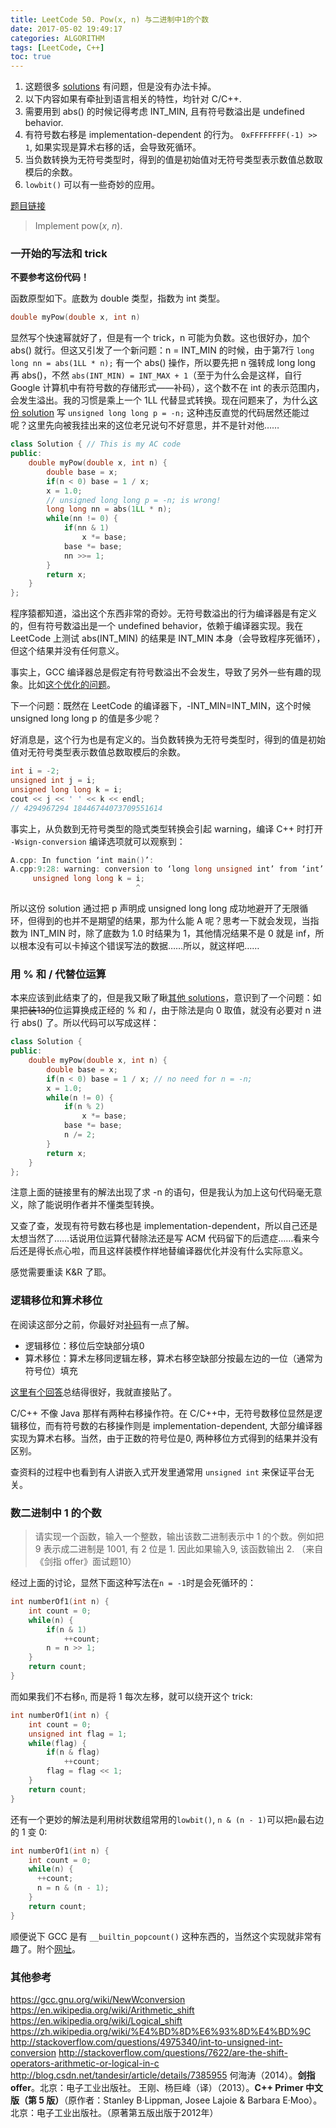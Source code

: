 ```yaml
---
title: LeetCode 50. Pow(x, n) 与二进制中1的个数
date: 2017-05-02 19:49:17
categories: ALGORITHM
tags: [LeetCode, C++]
toc: true
---
```


1. 这题很多 [solutions](https://leetcode.com/problems/powx-n/#/solutions) 有问题，但是没有办法卡掉。
2. 以下内容如果有牵扯到语言相关的特性，均针对 C/C++.
3. 需要用到 abs() 的时候记得考虑 INT_MIN, 且有符号数溢出是 undefined behavior.
4. 有符号数右移是 implementation-dependent 的行为。
   `0xFFFFFFFF(-1) >> 1`, 如果实现是算术右移的话，会导致死循环。
5. 当负数转换为无符号类型时，得到的值是初始值对无符号类型表示数值总数取模后的余数。
6. `lowbit()` 可以有一些奇妙的应用。

[题目链接](https://leetcode.com/problems/powx-n/#/description)

> Implement pow(*x*, *n*).

<!--more-->
### 一开始的写法和 trick 

**不要参考这份代码！**

函数原型如下。底数为 double 类型，指数为 int 类型。
```c++
double myPow(double x, int n)
```
显然写个快速幂就好了，但是有一个 trick，n 可能为负数。这也很好办，加个 abs() 就行。但这又引发了一个新问题：n = INT_MIN 的时候，由于第7行 `long long nn = abs(1LL * n);` 有一个 abs() 操作，所以要先把 n 强转成 long long 再 abs()，不然 `abs(INT_MIN) = INT_MAX + 1`（至于为什么会是这样，自行 Google 计算机中有符号数的存储形式——补码），这个数不在 int 的表示范围内，会发生溢出。我的习惯是乘上一个 1LL 代替显式转换。现在问题来了，为什么[这份 solution](https://discuss.leetcode.com/topic/17832/non-recursive-c-log-n-solution) 写 `unsigned long long p = -n;` 这种违反直觉的代码居然还能过呢？这里先向被我挂出来的这位老兄说句不好意思，并不是针对他……
```c++
class Solution { // This is my AC code
public:
    double myPow(double x, int n) {
        double base = x;
        if(n < 0) base = 1 / x;
        x = 1.0;
        // unsigned long long p = -n; is wrong!
        long long nn = abs(1LL * n); 
        while(nn != 0) {
            if(nn & 1)
                x *= base;
            base *= base;
            nn >>= 1;
        }
        return x;
    }
};
```
程序猿都知道，溢出这个东西非常的奇妙。无符号数溢出的行为编译器是有定义的，但有符号数溢出是一个 undefined behavior，依赖于编译器实现。我在 LeetCode 上测试 abs(INT_MIN) 的结果是 INT_MIN 本身（会导致程序死循环），但这个结果并没有任何意义。

事实上，GCC 编译器总是假定有符号数溢出不会发生，导致了另外一些有趣的现象。比如[这个优化的问题](http://stackoverflow.com/questions/22798709/g-strict-overflow-optimization-and-warnings)。

下一个问题：既然在 LeetCode 的编译器下，-INT_MIN=INT_MIN，这个时候 unsigned long long p 的值是多少呢？

好消息是，这个行为也是有定义的。当负数转换为无符号类型时，得到的值是初始值对无符号类型表示数值总数取模后的余数。

```c++
int i = -2;
unsigned int j = i;
unsigned long long k = i;
cout << j << ' ' << k << endl;
// 4294967294 18446744073709551614
```

事实上，从负数到无符号类型的隐式类型转换会引起 warning，编译 C++ 时打开 `-Wsign-conversion` 编译选项就可以观察到：

```c++
A.cpp: In function ‘int main()’:
A.cpp:9:28: warning: conversion to ‘long long unsigned int’ from ‘int’ may change the sign of the result [-Wsign-conversion]
     unsigned long long k = i;
                            ^
```

所以这份 solution 通过把 p 声明成 unsigned long long 成功地避开了无限循环，但得到的也并不是期望的结果，那为什么能 A 呢？思考一下就会发现，当指数为 INT_MIN 时，除了底数为 1.0 时结果为 1，其他情况结果不是 0 就是 inf，所以根本没有可以卡掉这个错误写法的数据……所以，就这样吧……

### 用 % 和 / 代替位运算
本来应该到此结束了的，但是我又瞅了瞅[其他 solutions](https://discuss.leetcode.com/topic/3636/my-answer-using-bit-operation-c-implementation)，意识到了一个问题：如果把~~装13的~~位运算换成正经的 % 和 /，由于除法是向 0 取值，就没有必要对 n 进行 abs() 了。所以代码可以写成这样：
```c++
class Solution {
public:
    double myPow(double x, int n) {
        double base = x;
        if(n < 0) base = 1 / x; // no need for n = -n;
        x = 1.0;
        while(n != 0) {
            if(n % 2)
                x *= base;
            base *= base;
            n /= 2;
        }
        return x;
    }
};
```
注意上面的链接里有的解法出现了求 -n 的语句，但是我认为加上这句代码毫无意义，除了能说明作者并不懂类型转换。

又查了查，发现有符号数右移也是 implementation-dependent，所以自己还是太想当然了……话说用位运算代替除法还是写 ACM 代码留下的后遗症……看来今后还是得长点心啦，而且这样装模作样地替编译器优化并没有什么实际意义。

感觉需要重读 K&R 了耶。

### 逻辑移位和算术移位
在阅读这部分之前，你最好对[补码](https://en.wikipedia.org/wiki/Two%27s_complement)有一点了解。

- 逻辑移位：移位后空缺部分填0
- 算术移位：算术左移同逻辑左移，算术右移空缺部分按最左边的一位（通常为符号位）填充

[这里有个回答](https://stackoverflow.com/a/22734721)总结得很好，我就直接贴了。

C/C++ 不像 Java 那样有两种右移操作符。在 C/C++中，无符号数移位显然是逻辑移位，而有符号数的右移操作则是 implementation-dependent, 大部分编译器实现为算术右移。当然，由于正数的符号位是0, 两种移位方式得到的结果并没有区别。

查资料的过程中也看到有人讲嵌入式开发里通常用 `unsigned int` 来保证平台无关。

### 数二进制中 1 的个数

> 请实现一个函数，输入一个整数，输出该数二进制表示中 1 的个数。例如把 9 表示成二进制是 1001, 有 2 位是 1. 因此如果输入9, 该函数输出 2. （来自《剑指 offer》面试题10）

经过上面的讨论，显然下面这种写法在`n = -1`时是会死循环的：
```c++
int numberOf1(int n) {
    int count = 0;
    while(n) {
        if(n & 1)
            ++count;
        n = n >> 1;
    }
    return count;
}
```
而如果我们不右移`n`, 而是将 1 每次左移，就可以绕开这个 trick: 
```c++
int numberOf1(int n) {
    int count = 0;
    unsigned int flag = 1;
    while(flag) {
        if(n & flag)
            ++count;
        flag = flag << 1;
    }
    return count;
}
```
还有一个更妙的解法是利用树状数组常用的`lowbit()`, `n & (n - 1)`可以把`n`最右边的 1 变 0:
```c++
int numberOf1(int n) {
    int count = 0;
    while(n) {
      ++count;
      n = n & (n - 1);
    }
    return count;
}
```
顺便说下 GCC 是有 `__builtin_popcount()` 这种东西的，当然这个实现就非常有趣了。附个[网址](https://gcc.gnu.org/bugzilla/show_bug.cgi?id=36041)。


### 其他参考

https://gcc.gnu.org/wiki/NewWconversion
https://en.wikipedia.org/wiki/Arithmetic_shift
https://en.wikipedia.org/wiki/Logical_shift
https://zh.wikipedia.org/wiki/%E4%BD%8D%E6%93%8D%E4%BD%9C
http://stackoverflow.com/questions/4975340/int-to-unsigned-int-conversion
http://stackoverflow.com/questions/7622/are-the-shift-operators-arithmetic-or-logical-in-c
http://blog.csdn.net/tandesir/article/details/7385955
何海涛（2014）。**剑指offer**。北京：电子工业出版社。
王刚、杨巨峰（译）（2013）。**C++ Primer 中文版（第 5 版）**（原作者：Stanley B·Lippman, Josee Lajoie & Barbara E·Moo）。北京：电子工业出版社。（原著第五版出版于2012年）